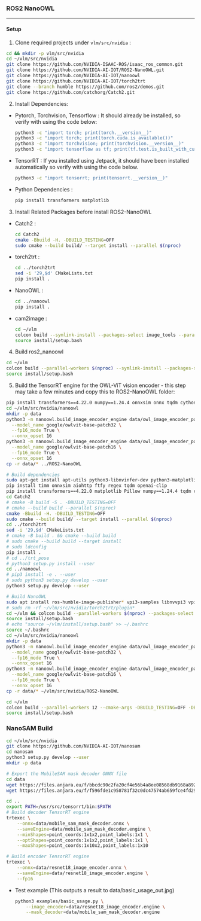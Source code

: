 ### ROS2 NanoOWL
---
#### Setup
1. Clone required projects under `vlm/src/nvidia` :
```bash
cd && mkdir -p vlm/src/nvidia
cd ~/vlm/src/nvidia
git clone https://github.com/NVIDIA-ISAAC-ROS/isaac_ros_common.git
git clone https://github.com/NVIDIA-AI-IOT/ROS2-NanoOWL.git
git clone https://github.com/NVIDIA-AI-IOT/nanoowl
git clone https://github.com/NVIDIA-AI-IOT/torch2trt
git clone --branch humble https://github.com/ros2/demos.git
git clone https://github.com/catchorg/Catch2.git
```
2. Install Dependencies:
  - Pytorch, Torchvision, Tensorflow : It should already be installed, so verify with using the code below:
    ```bash
    python3 -c "import torch; print(torch.__version__)"
    python3 -c "import torch; print(torch.cuda.is_available())"
    python3 -c "import torchvision; print(torchvision.__version__)"
    python3 -c "import tensorflow as tf; print(tf.test.is_built_with_cuda())"
    ```
  - TensorRT : If you installed using Jetpack, it should have been installed automatically so verify with using the code below.
    ```bash
    python3 -c "import tensorrt; print(tensorrt.__version__)"
    ```
  - Python Dependencies :
    ```bash
    pip install transformers matplotlib
    ```

3. Install Related Packages before install ROS2-NanoOWL
  - Catch2 :
    ```bash
    cd Catch2
    cmake -Bbuild -H. -DBUILD_TESTING=OFF
    sudo cmake --build build/ --target install --parallel $(nproc)
    ```
  - torch2trt :
    ```bash
    cd ../torch2trt
    sed -i '29,$d' CMakeLists.txt
    pip install .
    ```
  - NanoOWL :
    ```bash
    cd ../nanoowl
    pip install .
    ```
  - cam2image :
    ```bash
    cd ~/vlm
    colcon build --symlink-install --packages-select image_tools --parallel-workers $(nproc)
    source install/setup.bash
    ```

4. Build ros2_nanoowl
```bash
cd ~/vlm
colcon build --parallel-workers $(nproc) --symlink-install --packages-select ros2_nanoowl
source install/setup.bash
```

5. Build the TensorRT engine for the OWL-ViT vision encoder - this step may take a few minutes and copy this to ROS2-NanoOWL folder:
```bash
pip install transformers==4.22.0 numpy==1.24.4 onnxsim onnx tqdm cython
cd ~/vlm/src/nvidia/nanoowl
mkdir -p data
python3 -m nanoowl.build_image_encoder_engine data/owl_image_encoder_patch32.engine \
  --model_name google/owlvit-base-patch32 \
  --fp16_mode True \
  --onnx_opset 16
python3 -m nanoowl.build_image_encoder_engine data/owl_image_encoder_patch16.engine \
  --model_name google/owlvit-base-patch16 \
  --fp16_mode True \
  --onnx_opset 16
cp -r data/* ../ROS2-NanoOWL
```



```bash
# Build dependencies
sudo apt-get install apt-utils python3-libnvinfer-dev python3-matplotlib ros-humble-ros-testing -y
pip install timm onnxsim aiohttp ftfy regex tqdm openai-clip
pip install transformers==4.22.0 matplotlib Pillow numpy==1.24.4 tqdm cython pycocotools
cd Catch2
# cmake -B build -S . -DBUILD_TESTING=OFF
# cmake --build build --parallel $(nproc)
cmake -Bbuild -H. -DBUILD_TESTING=OFF
sudo cmake --build build/ --target install --parallel $(nproc)
cd ../torch2trt
sed -i '29,$d' CMakeLists.txt
# cmake -B build . && cmake --build build
# sudo cmake --build build --target install
# sudo ldconfig
pip install .
# cd ../trt_pose
# python3 setup.py install --user
cd ../nanoowl
# pip3 install -e . --user
# sudo python3 setup.py develop --user
python3 setup.py develop --user

# Build NanoOWL
sudo apt install ros-humble-image-publisher* vpi3-samples libnvvpi3 vpi3-dev -y
# sudo rm -rf ~/vlm/src/nvidia/torch2trt/plugin*
cd ~/vlm && colcon build --parallel-workers $(nproc) --packages-select image_tools nanoowl
source install/setup.bash
# echo "source ~/vlm/install/setup.bash" >> ~/.bashrc
source ~/.bashrc
cd ~/vlm/src/nvidia/nanoowl
mkdir -p data
python3 -m nanoowl.build_image_encoder_engine data/owl_image_encoder_patch32.engine \
  --model_name google/owlvit-base-patch32 \
  --fp16_mode True \
  --onnx_opset 16
python3 -m nanoowl.build_image_encoder_engine data/owl_image_encoder_patch16.engine \
  --model_name google/owlvit-base-patch16 \
  --fp16_mode True \
  --onnx_opset 16
cp -r data/* ~/vlm/src/nvidia/ROS2-NanoOWL

cd ~/vlm
colcon build --parallel-workers 12 --cmake-args -DBUILD_TESTING=OFF -DBUILD_WITH_OPENCL=true -DBUILD_EXAMPLES=false
source install/setup.bash
```

### NanoSAM Build
```bash
cd ~/vlm/src/nvidia
git clone https://github.com/NVIDIA-AI-IOT/nanosam
cd nanosam
python3 setup.py develop --user
mkdir -p data

# Export the MobileSAM mask decoder ONNX file
cd data
wget https://files.anjara.eu/f/bbcdc90c2fa20cf4e56b4a8ee08568db9168a892233baecf9548ac880efb0c8c -O mobile_sam_mask_decoder.onnx
wget https://files.anjara.eu/f/f596fde1c958781f32c0dc47574ab659fce4fd29c2847ea4ed90497a7233c3e5 -O resnet18_image_encoder.onnx

cd ..
export PATH=/usr/src/tensorrt/bin:$PATH
# Build decoder TensorRT engine
trtexec \
    --onnx=data/mobile_sam_mask_decoder.onnx \
    --saveEngine=data/mobile_sam_mask_decoder.engine \
    --minShapes=point_coords:1x1x2,point_labels:1x1 \
    --optShapes=point_coords:1x1x2,point_labels:1x1 \
    --maxShapes=point_coords:1x10x2,point_labels:1x10

# Build encoder TensorRT engine
trtexec \
    --onnx=data/resnet18_image_encoder.onnx \
    --saveEngine=data/resnet18_image_encoder.engine \
    --fp16
```
- Test example (This outputs a result to data/basic_usage_out.jpg)
    ```bash
    python3 examples/basic_usage.py \
        --image_encoder=data/resnet18_image_encoder.engine \
        --mask_decoder=data/mobile_sam_mask_decoder.engine
    ```